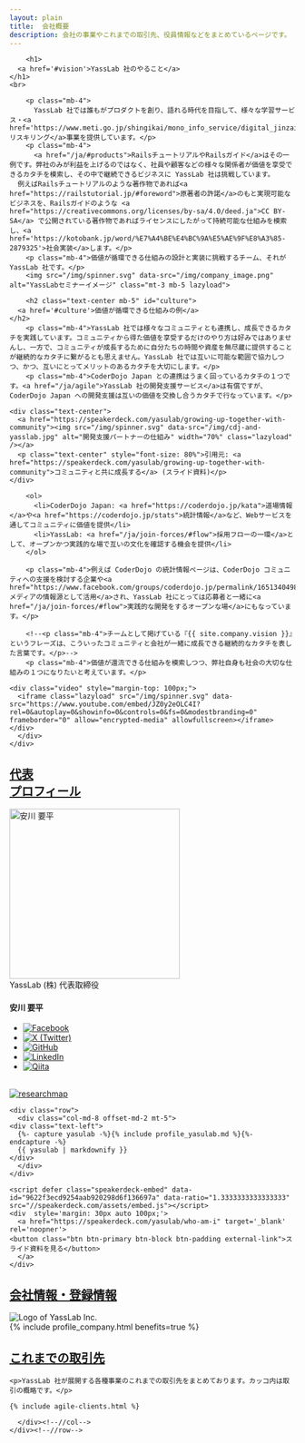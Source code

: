 ```yaml
---
layout: plain
title:  会社概要
description: 会社の事業やこれまでの取引先、役員情報などをまとめているページです。
---
```


<section class="entry_content pt-5 mb-5" id="vision">
  <div class="container">
    <div class="row">
      <div class="col-md-12 text-center">

        <h1>
	  <a href='#vision'>YassLab 社のやること</a>
	</h1>
	<br>

        <p class="mb-4">
          YassLab 社では誰もがプロダクトを創り、語れる時代を目指して、様々な学習サービス・<a href='https://www.meti.go.jp/shingikai/mono_info_service/digital_jinzai/pdf/002_02_02.pdf'>リスキリング</a>事業を提供しています。</p>
        <p class="mb-4">
          <a href="/ja/#products">RailsチュートリアルやRailsガイド</a>はその一例です。弊社のみが利益を上げるのではなく、社員や顧客などの様々な関係者が価値を享受できるカタチを模索し、その中で継続できるビジネスに YassLab 社は挑戦しています。
	  例えばRailsチュートリアルのような著作物であれば<a href="https://railstutorial.jp/#foreword">原著者の許諾</a>のもと実現可能なビジネスを、Railsガイドのような <a href="https://creativecommons.org/licenses/by-sa/4.0/deed.ja">CC BY-SA</a> で公開されている著作物であればライセンスにしたがって持続可能な仕組みを模索し、<a href='https://kotobank.jp/word/%E7%A4%BE%E4%BC%9A%E5%AE%9F%E8%A3%85-2879325'>社会実装</a>します。</p>
        <p class="mb-4">価値が循環できる仕組みの設計と実装に挑戦するチーム、それが YassLab 社です。</p>
        <img src="/img/spinner.svg" data-src="/img/company_image.png" alt="YassLabセミナーイメージ" class="mt-3 mb-5 lazyload">
	
        <h2 class="text-center mb-5" id="culture">
	  <a href='#culture'>価値が循環できる仕組みの例</a>
	</h2>
        <p class="mb-4">YassLab 社では様々なコミュニティとも連携し、成長できるカタチを実践しています。コミュニティから得た価値を享受するだけのやり方は好みではありませんし、一方で、コミュニティが成長するために自分たちの時間や資産を無尽蔵に提供することが継続的なカタチに繋がるとも思えません。YassLab 社では互いに可能な範囲で協力しつつ、かつ、互いにとってメリットのあるカタチを大切にします。</p>
        <p class="mb-4">CoderDojo Japan との連携はうまく回っているカタチの１つです。<a href="/ja/agile">YassLab 社の開発支援サービス</a>は有償ですが、CoderDojo Japan への開発支援は互いの価値を交換し合うカタチで行なっています。</p>

	<div class="text-center">
	  <a href="https://speakerdeck.com/yasulab/growing-up-together-with-community"><img src="/img/spinner.svg" data-src="/img/cdj-and-yasslab.jpg" alt="開発支援パートナーの仕組み" width="70%" class="lazyload" /></a>
	  <p class="text-center" style="font-size: 80%">引用元: <a href="https://speakerdeck.com/yasulab/growing-up-together-with-community">コミュニティと共に成長する</a> (スライド資料)</p>
	</div>
	
        <ol>
          <li>CoderDojo Japan: <a href="https://coderdojo.jp/kata">道場情報</a>や<a href="https://coderdojo.jp/stats">統計情報</a>など、Webサービスを通してコミュニティに価値を提供</li>
          <li>YassLab: <a href="/ja/join-forces/#flow">採用フローの一環</a>として、オープンかつ実践的な場で互いの文化を確認する機会を提供</li>
        </ol>
	
        <p class="mb-4">例えば CoderDojo の統計情報ページは、CoderDojo コミュニティへの支援を検討する企業や<a href="https://www.facebook.com/groups/coderdojo.jp/permalink/1651340498312676/">メディアの情報源として活用</a>され、YassLab 社にとっては応募者と一緒に<a href="/ja/join-forces/#flow">実践的な開発をするオープンな場</a>にもなっています。</p>
	
        <!--<p class="mb-4">チームとして掲げている『{{ site.company.vision }}』というフレーズは、こういったコミュニティと会社が一緒に成長できる継続的なカタチを表した言葉です。</p>-->
        <p class="mb-4">価値が還流できる仕組みを模索しつつ、弊社自身も社会の大切な仕組みの１つになりたいと考えています。</p>

	<div class="video" style="margin-top: 100px;">
	  <iframe class="lazyload" src="/img/spinner.svg" data-src="https://www.youtube.com/embed/JZ0y2eOLC4I?rel=0&autoplay=0&showinfo=0&controls=0&fs=0&modestbranding=0" frameborder="0" allow="encrypted-media" allowfullscreen></iframe>
	</div>
      </div>
    </div>
  </div>
</section>

<section class="entry_content pt-5 mb-5" id="ceo">
  <div class="container">
    <div class="row">
      <div class="col-md-12 profile mt-5">
	<h2 class="text-center mt-5 mb-5">
	  <a href='#ceo'>代表<br class="ignore-pc">プロフィール</a>
	</h2>
        <div class="profile__image text-center mb-2">
          <img src="/img/spinner.svg" data-src="/img/photos/yasulab.webp" alt="安川 要平" class="rounded-circle lazyload" width="300px">
        </div>
        <div class="profile__role text-center mb-2">YassLab (株) 代表取締役</div>
        <h4 class="text-center mb-3 h3deco-none">安川 要平</h4>
        <ul class="profile__sns mb-3">
          <li class="profile__sns__icon">
            <a href="https://www.facebook.com/yasulab" target="_blank"><img src="/img/spinner.svg" data-src="/img/icons/facebook.png" alt="Facebook" class="lazyload"></a>
          </li>
          <li class="profile__sns__icon">
            <a href="https://x.com/yasulab" target="_blank"><img src="/img/spinner.svg" data-src="/img/icons/twitter.png" alt="X (Twitter)" class="lazyload"></a>
          </li>
          <li class="profile__sns__icon">
            <a href="https://github.com/yasulab" target="_blank"><img src="/img/spinner.svg" data-src="/img/icons/github.png" alt="GitHub" class="lazyload"></a>
          </li>
          <li class="profile__sns__icon">
            <a href="https://www.linkedin.com/in/yasulab/" target="_blank"><img src="/img/spinner.svg" data-src="/img/icons/linkedin.png" alt="LinkedIn" class="lazyload"></a>
          </li>
	  <li class="profile__sns__icon">
	    <a href="https://qiita.com/yasulab" target="_blank"><img src="/img/spinner.svg" data-src="/img/icons/qiita.png" alt="Qiita" class="lazyload"></a>
	  </li>
        </ul>
	<br>
	<a href='https://researchmap.jp/yasulab?lang=ja' target='_blank'>
	  <img title='researchmap - データベース型研究者総覧サイト' alt='researchmap' class='lazyload'
	       style='border-radius: 0px;' src='/img/spinner.svg' data-src='/img/researchmap.gif' />
	</a>
      </div>
    </div>
    
    <div class="row">
      <div class="col-md-8 offset-md-2 mt-5">
	<div class="text-left">
	  {%- capture yasulab -%}{% include profile_yasulab.md %}{%- endcapture -%}
	  {{ yasulab | markdownify }}
	</div>
      </div>
    </div>

    <script defer class="speakerdeck-embed" data-id="9622f3ecd9254aab920298d6f136697a" data-ratio="1.3333333333333333" src="//speakerdeck.com/assets/embed.js"></script>
    <div  style='margin: 30px auto 100px;'>
      <a href="https://speakerdeck.com/yasulab/who-am-i" target='_blank' rel='noopner'>
	<button class="btn btn-primary btn-block btn-padding external-link">スライド資料を見る</button>
      </a>
    </div>
  </div>
</section>

<section class="entry_content pt-5" id="company">
  <div class="container">
    <div class="row">
      <div class="col-md-8 offset-md-2 company">
        <div class="text-center">
          <h2 class="mt-5 mb-5">
	    <a href='#company'>会社情報・登録情報</a>
	  </h2>
        </div>
	<img src='/img/logo_800x200.png'
	     alt='Logo of YassLab Inc.' />
	<div class="offset-md-1">
	  {% include profile_company.html benefits=true %}
	</div>
      </div>
    </div>
  </div>
</section>

<section class="entry_content pt-5 catchCopy" id="clients">
  <div class="container">
    <div class="row">
      <div class="col-md-12 text-center">
	<h2 class="text-center mt-5 mb-5"><a href="#clients">これまでの取引先</a></h2>

	<p>YassLab 社が展開する各種事業のこれまでの取引先をまとめております。カッコ内は取引の概略です。</p>

	{% include agile-clients.html %}
        
      </div><!--//col-->
    </div><!--//row-->
  </div><!--//container-->
  <div id="references"></div>
</section>

